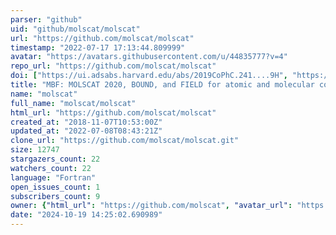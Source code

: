 ```yaml
---
parser: "github"
uid: "github/molscat/molscat"
url: "https://github.com/molscat/molscat"
timestamp: "2022-07-17 17:13:44.809999"
avatar: "https://avatars.githubusercontent.com/u/44835777?v=4"
repo_url: "https://github.com/molscat/molscat"
doi: ["https://ui.adsabs.harvard.edu/abs/2019CoPhC.241....9H", "https://ui.adsabs.harvard.edu/abs/2020ascl.soft10001H/abstract"]
title: "MBF: MOLSCAT 2020, BOUND, and FIELD for atomic and molecular collisions"
name: "molscat"
full_name: "molscat/molscat"
html_url: "https://github.com/molscat/molscat"
created_at: "2018-11-07T10:53:00Z"
updated_at: "2022-07-08T08:43:21Z"
clone_url: "https://github.com/molscat/molscat.git"
size: 12747
stargazers_count: 22
watchers_count: 22
language: "Fortran"
open_issues_count: 1
subscribers_count: 9
owner: {"html_url": "https://github.com/molscat", "avatar_url": "https://avatars.githubusercontent.com/u/44835777?v=4", "login": "molscat", "type": "Organization"}
date: "2024-10-19 14:25:02.690989"
---
```

